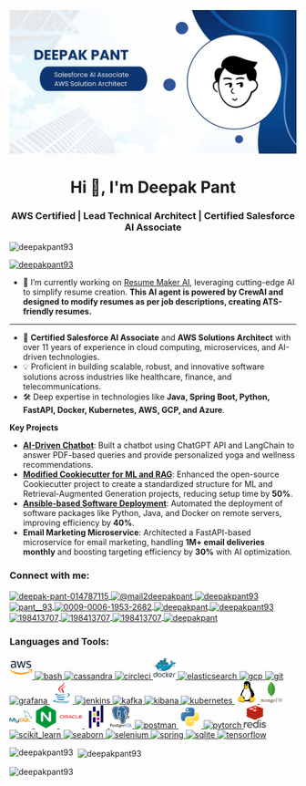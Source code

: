 ![logo](https://github.com/DeepakPant93/DeepakPant93/blob/main/Github%20Banner.jpeg)
<h1 align="center">Hi 👋, I'm Deepak Pant</h1>
<h3 align="center">AWS Certified | Lead Technical Architect | Certified Salesforce AI Associate</h3>

<p align="left"> 
  <img src="https://komarev.com/ghpvc/?username=deepakpant93&label=Profile%20views&color=0e75b6&style=flat" alt="deepakpant93" /> 
</p>

<p align="left"> 
  <a href="https://github.com/ryo-ma/github-profile-trophy">
    <img src="https://github-profile-trophy.vercel.app/?username=deepakpant93" alt="deepakpant93" />
  </a> 
</p>

- 🔭 I’m currently working on [Resume Maker AI](https://huggingface.co/spaces/deepakpant/resume-maker-ai-agent), leveraging cutting-edge AI to simplify resume creation. **This AI agent is powered by CrewAI and designed to modify resumes as per job descriptions, creating ATS-friendly resumes.**

---

- 🌟 **Certified Salesforce AI Associate** and **AWS Solutions Architect** with over 11 years of experience in cloud computing, microservices, and AI-driven technologies.
- 💡 Proficient in building scalable, robust, and innovative software solutions across industries like healthcare, finance, and telecommunications.
- 🛠️ Deep expertise in technologies like **Java, Spring Boot, Python, FastAPI, Docker, Kubernetes, AWS, GCP, and Azure**.

**Key Projects**

- **[AI-Driven Chatbot](https://github.com/DeepakPant93/AskDocsGPT)**: Built a chatbot using ChatGPT API and LangChain to answer PDF-based queries and provide personalized yoga and wellness recommendations.
- **[Modified Cookiecutter for ML and RAG](https://github.com/DeepakPant93/cookiecutter-rag)**: Enhanced the open-source Cookiecutter project to create a standardized structure for ML and Retrieval-Augmented Generation projects, reducing setup time by **50%**.
- **[Ansible-based Software Deployment](https://github.com/DeepakPant93/servo)**: Automated the deployment of software packages like Python, Java, and Docker on remote servers, improving efficiency by **40%**.
- **Email Marketing Microservice**: Architected a FastAPI-based microservice for email marketing, handling **1M+ email deliveries monthly** and boosting targeting efficiency by **30%** with AI optimization.

<!-- BLOG-POST-LIST:START -->
<!-- BLOG-POST-LIST:END -->
<h3 align="left">Connect with me:</h3>
<p align="left">
  <a href="https://linkedin.com/in/deepak-pant-014787115" target="blank">
    <img align="center" src="https://raw.githubusercontent.com/rahuldkjain/github-profile-readme-generator/master/src/images/icons/Social/linked-in-alt.svg" alt="deepak-pant-014787115" height="30" width="40" />
  </a>
  <a href="https://deepakpant93.medium.com/" target="blank">
    <img align="center" src="https://raw.githubusercontent.com/rahuldkjain/github-profile-readme-generator/master/src/images/icons/Social/medium.svg" alt="@mail2deepakpant" height="30" width="40" />
  </a>
  <a href="https://dev.to/deepakpant93" target="blank">
    <img align="center" src="https://media2.dev.to/dynamic/image/quality=100/https://dev-to-uploads.s3.amazonaws.com/uploads/logos/resized_logo_UQww2soKuUsjaOGNB38o.png" alt="deepakpant93" height="30" width="40" />
  </a>
  <a href="https://x.com/pant__93" target="blank">
    <img align="center" src="https://abs.twimg.com/responsive-web/client-web/icon-default.522d363a.png" alt="pant__93" height="30" width="40" />
  </a>
  <a href="https://orcid.org/0009-0006-1953-2682" target="blank">
    <img align="center" src="https://orcid.org/assets/vectors/orcid.logo.svg" alt="0009-0006-1953-2682" height="30" width="40" />
  </a> 
  <a href="https://huggingface.co/deepakpant" target="blank">
    <img align="center" src="https://huggingface.co/front/assets/huggingface_logo-noborder.svg" alt="deepakpant" height="30" width="40" />
  </a> 
  <a href="https://leetcode.com/u/deepakpant93/" target="blank">
    <img align="center" src="https://assets.leetcode.com/static_assets/public/icons/favicon-32x32.png" alt="deepakpant93" height="30" width="40" />
  </a>
  <a href="https://www.meetup.com/members/198413707/" target="blank">
    <img align="center" src="https://secure.meetupstatic.com/next/images/general/favicon.ico" alt="198413707" height="30" width="40" />
  </a>
  <a href="https://deepakpant93.gumroad.com/" target="blank">
    <img align="center" src="https://assets.gumroad.com/assets/pink-icon-c5f5013768a1da41246e70403f02afc8b34ac89c20f3ba2dd0a01f3973027700.png" alt="198413707" height="30" width="40" />
  </a>
  <a href="https://topmate.io/deepak_pant10" target="blank">
    <img align="center" src="https://topmate.io/favicon.svg" alt="198413707" height="30" width="40" />
  </a>
  <a href="https://buymeacoffee.com/deepakpant" target="blank">
    <img align="center" src="https://buymeacoffee.com/favicon.ico" alt="deepakpant" height="30" width="40" />
  </a>
</p>
<h3 align="left">Languages and Tools:</h3>
<p align="left">
  <a href="https://aws.amazon.com" target="_blank" rel="noreferrer">
    <img src="https://raw.githubusercontent.com/devicons/devicon/master/icons/amazonwebservices/amazonwebservices-original-wordmark.svg" alt="aws" width="40" height="40" />
  </a>
  <a href="https://www.gnu.org/software/bash/" target="_blank" rel="noreferrer">
    <img src="https://www.vectorlogo.zone/logos/gnu_bash/gnu_bash-icon.svg" alt="bash" width="40" height="40" />
  </a>
  <a href="https://cassandra.apache.org/" target="_blank" rel="noreferrer">
    <img src="https://www.vectorlogo.zone/logos/apache_cassandra/apache_cassandra-icon.svg" alt="cassandra" width="40" height="40" />
  </a>
  <a href="https://circleci.com" target="_blank" rel="noreferrer">
    <img src="https://www.vectorlogo.zone/logos/circleci/circleci-icon.svg" alt="circleci" width="40" height="40" />
  </a>
  <a href="https://www.docker.com/" target="_blank" rel="noreferrer">
    <img src="https://raw.githubusercontent.com/devicons/devicon/master/icons/docker/docker-original-wordmark.svg" alt="docker" width="40" height="40" />
  </a>
  <a href="https://www.elastic.co" target="_blank" rel="noreferrer">
    <img src="https://www.vectorlogo.zone/logos/elastic/elastic-icon.svg" alt="elasticsearch" width="40" height="40" />
  </a>
  <a href="https://cloud.google.com" target="_blank" rel="noreferrer">
    <img src="https://www.vectorlogo.zone/logos/google_cloud/google_cloud-icon.svg" alt="gcp" width="40" height="40" />
  </a>
  <a href="https://git-scm.com/" target="_blank" rel="noreferrer">
    <img src="https://www.vectorlogo.zone/logos/git-scm/git-scm-icon.svg" alt="git" width="40" height="40" />
  </a>
  <a href="https://grafana.com" target="_blank" rel="noreferrer">
    <img src="https://www.vectorlogo.zone/logos/grafana/grafana-icon.svg" alt="grafana" width="40" height="40" />
  </a>
  <a href="https://www.java.com" target="_blank" rel="noreferrer">
    <img src="https://raw.githubusercontent.com/devicons/devicon/master/icons/java/java-original.svg" alt="java" width="40" height="40" />
  </a>
  <a href="https://www.jenkins.io" target="_blank" rel="noreferrer">
    <img src="https://www.vectorlogo.zone/logos/jenkins/jenkins-icon.svg" alt="jenkins" width="40" height="40" />
  </a>
  <a href="https://kafka.apache.org/" target="_blank" rel="noreferrer">
    <img src="https://www.vectorlogo.zone/logos/apache_kafka/apache_kafka-icon.svg" alt="kafka" width="40" height="40" />
  </a>
  <a href="https://www.elastic.co/kibana" target="_blank" rel="noreferrer">
    <img src="https://www.vectorlogo.zone/logos/elasticco_kibana/elasticco_kibana-icon.svg" alt="kibana" width="40" height="40" />
  </a>
  <a href="https://kubernetes.io" target="_blank" rel="noreferrer">
    <img src="https://www.vectorlogo.zone/logos/kubernetes/kubernetes-icon.svg" alt="kubernetes" width="40" height="40" />
  </a>
  <a href="https://www.linux.org/" target="_blank" rel="noreferrer">
    <img src="https://raw.githubusercontent.com/devicons/devicon/master/icons/linux/linux-original.svg" alt="linux" width="40" height="40" />
  </a>
  <a href="https://www.mongodb.com/" target="_blank" rel="noreferrer">
    <img src="https://raw.githubusercontent.com/devicons/devicon/master/icons/mongodb/mongodb-original-wordmark.svg" alt="mongodb" width="40" height="40" />
  </a>
  <a href="https://www.mysql.com/" target="_blank" rel="noreferrer">
    <img src="https://raw.githubusercontent.com/devicons/devicon/master/icons/mysql/mysql-original-wordmark.svg" alt="mysql" width="40" height="40" />
  </a>
  <a href="https://www.nginx.com" target="_blank" rel="noreferrer">
    <img src="https://raw.githubusercontent.com/devicons/devicon/master/icons/nginx/nginx-original.svg" alt="nginx" width="40" height="40" />
  </a>
  <a href="https://www.oracle.com/" target="_blank" rel="noreferrer">
    <img src="https://raw.githubusercontent.com/devicons/devicon/master/icons/oracle/oracle-original.svg" alt="oracle" width="40" height="40" />
  </a>
  <a href="https://pandas.pydata.org/" target="_blank" rel="noreferrer">
    <img src="https://raw.githubusercontent.com/devicons/devicon/2ae2a900d2f041da66e950e4d48052658d850630/icons/pandas/pandas-original.svg" alt="pandas" width="40" height="40" />
  </a>
  <a href="https://www.postgresql.org" target="_blank" rel="noreferrer">
    <img src="https://raw.githubusercontent.com/devicons/devicon/master/icons/postgresql/postgresql-original-wordmark.svg" alt="postgresql" width="40" height="40" />
  </a>
  <a href="https://postman.com" target="_blank" rel="noreferrer">
    <img src="https://www.vectorlogo.zone/logos/getpostman/getpostman-icon.svg" alt="postman" width="40" height="40" />
  </a>
  <a href="https://www.python.org" target="_blank" rel="noreferrer">
    <img src="https://raw.githubusercontent.com/devicons/devicon/master/icons/python/python-original.svg" alt="python" width="40" height="40" />
  </a>
  <a href="https://pytorch.org/" target="_blank" rel="noreferrer">
    <img src="https://www.vectorlogo.zone/logos/pytorch/pytorch-icon.svg" alt="pytorch" width="40" height="40" />
  </a>
  <a href="https://redis.io" target="_blank" rel="noreferrer">
    <img src="https://raw.githubusercontent.com/devicons/devicon/master/icons/redis/redis-original-wordmark.svg" alt="redis" width="40" height="40" />
  </a>
  <a href="https://scikit-learn.org/" target="_blank" rel="noreferrer">
    <img src="https://upload.wikimedia.org/wikipedia/commons/0/05/Scikit_learn_logo_small.svg" alt="scikit_learn" width="40" height="40" />
  </a>
  <a href="https://seaborn.pydata.org/" target="_blank" rel="noreferrer">
    <img src="https://seaborn.pydata.org/_images/logo-mark-lightbg.svg" alt="seaborn" width="40" height="40" />
  </a>
  <a href="https://www.selenium.dev" target="_blank" rel="noreferrer">
    <img src="https://raw.githubusercontent.com/detain/svg-logos/780f25886640cef088af994181646db2f6b1a3f8/svg/selenium-logo.svg" alt="selenium" width="40" height="40" />
  </a>
  <a href="https://spring.io/" target="_blank" rel="noreferrer">
    <img src="https://www.vectorlogo.zone/logos/springio/springio-icon.svg" alt="spring" width="40" height="40" />
  </a>
  <a href="https://www.sqlite.org/" target="_blank" rel="noreferrer">
    <img src="https://www.vectorlogo.zone/logos/sqlite/sqlite-icon.svg" alt="sqlite" width="40" height="40" />
  </a>
  <a href="https://www.tensorflow.org" target="_blank" rel="noreferrer">
    <img src="https://www.vectorlogo.zone/logos/tensorflow/tensorflow-icon.svg" alt="tensorflow" width="40" height="40" />
  </a>
</p>
<p>
  <img align="left" src="https://github-readme-stats.vercel.app/api/top-langs?username=deepakpant93&show_icons=true&locale=en&layout=compact" alt="deepakpant93" />
</p>
<p>&nbsp; <img align="center" src="https://github-readme-stats.vercel.app/api?username=deepakpant93&show_icons=true&locale=en" alt="deepakpant93" />
</p>
<p>
  <img align="center" src="https://github-readme-streak-stats.herokuapp.com/?user=deepakpant93&" alt="deepakpant93" />
</p>
